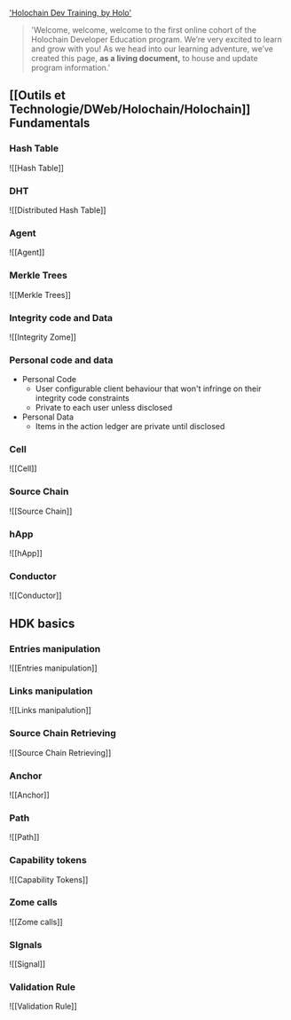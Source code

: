 ['Holochain Dev Training, by Holo']('https://lean-tarsier-4fd.notion.site/Holochain-Dev-Training-by-Holo-f71f5a274b434fb1bf235c4214b18abb')
> 'Welcome, welcome, welcome to the first online cohort of the Holochain Developer Education program. We’re very excited to learn and grow with you! As we head into our learning adventure, we’ve created this page, **as a living document,** to house and update program information.'

## [[Outils et Technologie/DWeb/Holochain/Holochain]] Fundamentals
### Hash Table
![[Hash Table]]

### DHT
![[Distributed Hash Table]]

### Agent
![[Agent]]

### Merkle Trees
![[Merkle Trees]]


### Integrity code and Data
![[Integrity Zome]]

### Personal code and data
-   Personal Code
    -   User configurable client behaviour that won't infringe on their integrity code constraints
    -   Private to each user unless disclosed
-   Personal Data
    -   Items in the action ledger are private until disclosed

### Cell
![[Cell]]

### Source Chain
![[Source Chain]]

### hApp
![[hApp]]

### Conductor
![[Conductor]]

## HDK basics
### Entries manipulation
![[Entries manipulation]]

### Links manipulation
![[Links manipalution]]

### Source Chain Retrieving
![[Source Chain Retrieving]]

### Anchor
![[Anchor]]

### Path
![[Path]]

### Capability tokens
![[Capability Tokens]]

### Zome calls
![[Zome calls]]

### SIgnals
![[Signal]]

### Validation Rule
![[Validation Rule]]
